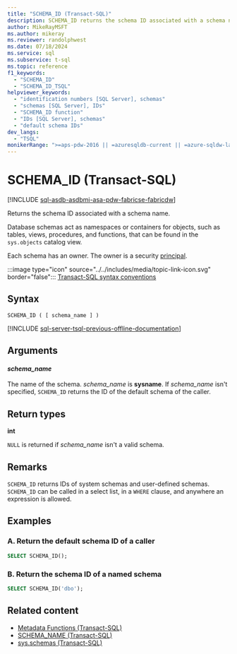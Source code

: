 ```yaml
---
title: "SCHEMA_ID (Transact-SQL)"
description: SCHEMA_ID returns the schema ID associated with a schema name.
author: MikeRayMSFT
ms.author: mikeray
ms.reviewer: randolphwest
ms.date: 07/18/2024
ms.service: sql
ms.subservice: t-sql
ms.topic: reference
f1_keywords:
  - "SCHEMA_ID"
  - "SCHEMA_ID_TSQL"
helpviewer_keywords:
  - "identification numbers [SQL Server], schemas"
  - "schemas [SQL Server], IDs"
  - "SCHEMA_ID function"
  - "IDs [SQL Server], schemas"
  - "default schema IDs"
dev_langs:
  - "TSQL"
monikerRange: ">=aps-pdw-2016 || =azuresqldb-current || =azure-sqldw-latest || >=sql-server-2016 || >=sql-server-linux-2017 || =azuresqldb-mi-current || =fabric"
---
```

# SCHEMA_ID (Transact-SQL)

[!INCLUDE [sql-asdb-asdbmi-asa-pdw-fabricse-fabricdw](../../includes/applies-to-version/sql-asdb-asdbmi-asa-pdw-fabricse-fabricdw.md)]

Returns the schema ID associated with a schema name.

Database schemas act as namespaces or containers for objects, such as tables, views, procedures, and functions, that can be found in the `sys.objects` catalog view.

Each schema has an owner. The owner is a security [principal](../../relational-databases/security/authentication-access/principals-database-engine.md).

:::image type="icon" source="../../includes/media/topic-link-icon.svg" border="false"::: [Transact-SQL syntax conventions](../../t-sql/language-elements/transact-sql-syntax-conventions-transact-sql.md)

## Syntax

```syntaxsql
SCHEMA_ID ( [ schema_name ] )
```

[!INCLUDE [sql-server-tsql-previous-offline-documentation](../../includes/sql-server-tsql-previous-offline-documentation.md)]

## Arguments

#### *schema_name*

The name of the schema. *schema_name* is **sysname**. If *schema_name* isn't specified, `SCHEMA_ID` returns the ID of the default schema of the caller.

## Return types

**int**

`NULL` is returned if *schema_name* isn't a valid schema.

## Remarks

`SCHEMA_ID` returns IDs of system schemas and user-defined schemas. `SCHEMA_ID` can be called in a select list, in a `WHERE` clause, and anywhere an expression is allowed.

## Examples

### A. Return the default schema ID of a caller

```sql
SELECT SCHEMA_ID();
```

### B. Return the schema ID of a named schema

```sql
SELECT SCHEMA_ID('dbo');
```

## Related content

- [Metadata Functions (Transact-SQL)](metadata-functions-transact-sql.md)
- [SCHEMA_NAME (Transact-SQL)](schema-name-transact-sql.md)
- [sys.schemas (Transact-SQL)](../../relational-databases/system-catalog-views/schemas-catalog-views-sys-schemas.md)
